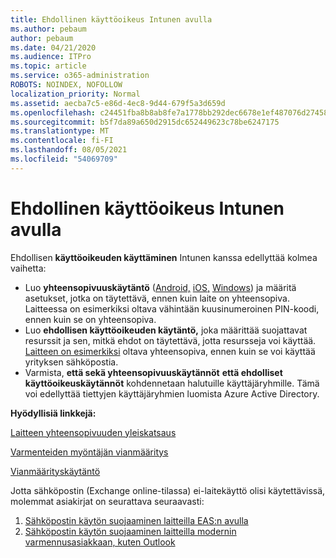 ```yaml
---
title: Ehdollinen käyttöoikeus Intunen avulla
ms.author: pebaum
author: pebaum
ms.date: 04/21/2020
ms.audience: ITPro
ms.topic: article
ms.service: o365-administration
ROBOTS: NOINDEX, NOFOLLOW
localization_priority: Normal
ms.assetid: aecba7c5-e86d-4ec8-9d44-679f5a3d659d
ms.openlocfilehash: c24451fba8b8ab8fe7a1778bb292dec6678e1ef487076d27458c9aeb4963c683
ms.sourcegitcommit: b5f7da89a650d2915dc652449623c78be6247175
ms.translationtype: MT
ms.contentlocale: fi-FI
ms.lasthandoff: 08/05/2021
ms.locfileid: "54069709"
---
```

# <a name="conditional-access-with-intune"></a>Ehdollinen käyttöoikeus Intunen avulla

Ehdollisen  **käyttöoikeuden käyttäminen**  Intunen kanssa edellyttää kolmea vaihetta:

- Luo **yhteensopivuuskäytäntö** ([Android,](https://docs.microsoft.com/intune/compliance-policy-create-android) [iOS,](https://docs.microsoft.com/intune/compliance-policy-create-ios) [Windows](https://docs.microsoft.com//intune/compliance-policy-create-windows)) ja määritä asetukset, jotka on täytettävä, ennen kuin laite on yhteensopiva. Laitteessa on esimerkiksi oltava vähintään kuusinumeroinen PIN-koodi, ennen kuin se on yhteensopiva.
- Luo **ehdollisen käyttöoikeuden käytäntö,**  joka määrittää suojattavat resurssit ja sen, mitkä ehdot on täytettävä, jotta resursseja voi käyttää.  [Laitteen on esimerkiksi](https://docs.microsoft.com/intune/tutorial-protect-email-on-unmanaged-devices#create-conditional-access-policies)  oltava yhteensopiva, ennen kuin se voi käyttää yrityksen sähköpostia.
- Varmista, **että sekä yhteensopivuuskäytännöt**  **että ehdolliset käyttöoikeuskäytännöt**  kohdennetaan halutuille käyttäjäryhmille. Tämä voi edellyttää tiettyjen käyttäjäryhmien luomista Azure Active Directory.

**Hyödyllisiä linkkejä:**

[Laitteen yhteensopivuuden yleiskatsaus](https://docs.microsoft.com/intune/device-compliance-get-started)

[Varmenteiden myöntäjän vianmääritys](https://docs.microsoft.com/intune/troubleshoot-conditional-access)

[Vianmäärityskäytäntö](https://docs.microsoft.com/troubleshoot/mem/intune/troubleshoot-policies-in-microsoft-intune)

Jotta sähköpostin (Exchange online-tilassa) ei-laitekäyttö olisi käytettävissä, molemmat asiakirjat on seurattava seuraavasti:

1. [Sähköpostin käytön suojaaminen laitteilla EAS:n avulla](https://docs.microsoft.com/intune/tutorial-protect-email-on-unmanaged-devices)
2. [Sähköpostin käytön suojaaminen laitteilla modernin varmennusasiakkaan, kuten Outlook](https://docs.microsoft.com/intune/tutorial-protect-email-on-enrolled-devices)